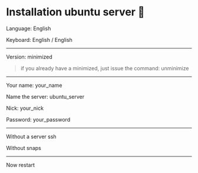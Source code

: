 # Installation ubuntu server 🐧

Language: English

Keyboard: English / English

---

Version: minimized
> if you already have a minimized, just issue the command: unminimize

---

Your name: your_name

Name the server: ubuntu_server

Nick: your_nick

Password: your_password

---

Without a server ssh

Without snaps

---

Now restart